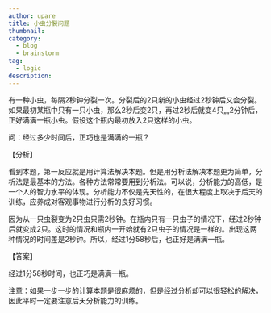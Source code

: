 ```yaml
---
author: upare
title: 小虫分裂问题
thumbnail:
category:
  - blog
  - brainstorm
tag:
  - logic
description: 
---
```

有一种小虫，每隔2秒钟分裂一次。分裂后的2只新的小虫经过2秒钟后又会分裂。如果最初某瓶中只有一只小虫，那么2秒后变2只，再过2秒后就变4只„„2分钟后，正好满满一瓶小虫。假设这个瓶内最初放入2只这样的小虫。

问：经过多少时间后，正巧也是满满的一瓶？

【分析】

看到本题，第一反应就是用计算法解决本题。但是用分析法解决本题更为简单，分析法是最基本的方法。各种方法常常要用到分析法。可以说，分析能力的高低，是一个人的智力水平的体现。分析能力不仅是先天性的，在很大程度上取决于后天的训练，应养成对客观事物进行分析的良好习惯。

因为从一只虫裂变为2只虫只需2秒钟。在瓶内只有一只虫子的情况下，经过2秒钟后就变成2只。这时的情况和瓶内一开始就有2只虫子的情况是一样的。出现这两种情况的时间差是2秒钟。所以，经过1分58秒后，也正好是满满一瓶。

【答案】

经过1分58秒时间，也正巧是满满一瓶。

注意：如果一步一步的计算本题是很麻烦的，但是经过分析却可以很轻松的解决，因此平时一定要注意后天分析能力的训练。